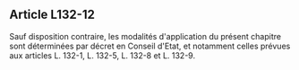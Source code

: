 ## Article L132-12

Sauf disposition contraire, les modalités d'application du présent chapitre sont déterminées par décret en
Conseil d'Etat, et notamment celles prévues aux articles L. 132-1, L. 132-5, L. 132-8 et L. 132-9.


